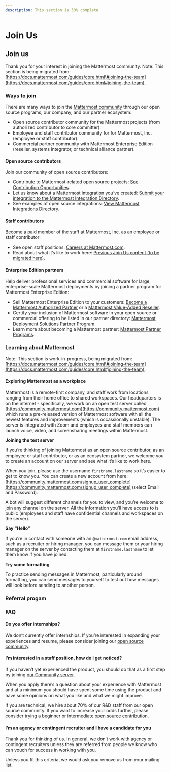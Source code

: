 ```yaml
---
description: This section is 30% complete
---
```


# Join Us

## Join us

Thank you for your interest in joining the Mattermost community. Note: This section is being migrated from: [https://docs.mattermost.com/guides/core.html\#joining-the-team](https://docs.mattermost.com/guides/core.html#joining-the-team).

### Ways to join

There are many ways to join the [Mattermost community](https://docs.mattermost.com/process/community-overview.html) through our open source programs, our company, and our partner ecosystem:

* Open source contributor community for the Mattermost projects \(from authorized contributor to core committer\).
* Employee and staff contributor community for for Mattermost, Inc. \(employee or staff contributor\).
* Commercial partner community with Mattermost Enterprise Edition \(reseller, systems integrator, or technical alliance partner\).

#### Open source contributors

Join our community of open source contributors:

* Contribute to Mattermost-related open source projects: [See Contribution Opportunities](https://mattermost.com/contribute/).
* Let us know about a Mattermost integration you’ve created: [Submit your integration to the Mattermost Integration Directory](https://spinpunch.wufoo.com/forms/mattermost-integrations-and-installers/).
* See examples of open source integrations: [View Mattermost Integrations Directory](https://integrations.mattermost.com/).

#### Staff contributors

Become a paid member of the staff at Mattermost, Inc. as an employee or staff contributor:

* See open staff positions: [Careers at Mattermost.com](https://mattermost.com/careers/).
* Read about what it’s like to work here: [Previous Join Us content \(to be migrated here\)](https://docs.mattermost.com/guides/core.html#joining-the-team).

#### Enterprise Edition partners

Help deliver professional services and commercial software for large, enterprise-scale Mattermost deployments by joining a partner program for Mattermost Enterprise Edition:

* Sell Mattermost Enterprise Edition to your customers: [Become a Mattermost Authorized Partner](https://handbook.mattermost.com/operations/sales/partner-programs) or a [Mattermost Value-Added Reseller](https://handbook.mattermost.com/operations/sales/partner-programs#mattermost-value-added-reseller-program).
* Certify your inclusion of Mattermost software in your open source or commercial offering to be listed in our partner directory: [Mattermost Deployment Solutions Partner Program](https://handbook.mattermost.com/operations/sales/partner-programs#mattermost-deployment-solutions-partner-program).
* Learn more about becoming a Mattermost partner: [Mattermost Partner Programs](https://handbook.mattermost.com/operations/sales/partner-programs).

### Learning about Mattermost

Note: This section is work-in-progress, being migrated from: [https://docs.mattermost.com/guides/core.html\#joining-the-team](https://docs.mattermost.com/guides/core.html#joining-the-team).

#### Exploring Mattermost as a workplace

Mattermost is a remote-first company, and staff work from locations ranging from their home office to shared workspaces. Our headquarters is on the internet - specifically, we work on an open test server called [https://community.mattermost.com](https://community.mattermost.com) which runs a pre-released version of Mattermost software with all the newest features and improvements \(which is occassionally unstable\). The server is integrated with Zoom and employees and staff members can launch voice, video, and screensharing meetings within Mattermost.

**Joining the test server**

If you’re thinking of joining Mattermost as an open source contributor, as an employee or staff contributor, or as an ecosystem partner, we welcome you to create an account on our server and see what it’s like to work here.

When you join, please use the username `firstname.lastname` so it’s easier to get to know you. You can create a new account from here: [https://community.mattermost.com/signup_user_complete](https://community.mattermost.com/signup_user_complete) \(select Email and Password\).

A bot will suggest different channels for you to view, and you’re welcome to join any channel on the server. All the information you’ll have access to is public \(employees and staff have confidential channels and workspaces on the server\).

**Say “Hello”**

If you’re in contact with someone with an `@mattermost.com` email address, such as a recruiter or hiring manager, you can message them or your hiring manager on the server by contacting them at `firstname.lastname` to let them know if you have joined.

**Try some formatting**

To practice sending messages in Mattermost, particularly around formatting, you can send messages to yourself to test out how messages will look before sending to another person.

### Referral progam

### FAQ

#### Do you offer internships?

We don’t currently offer internships. If you’re interested in expanding your experiences and resume, please consider joining our [open source community](https://mattermost.com/contribute).

#### I’m interested in a staff position, how do I get noticed?

If you haven’t yet experienced the product, you should do that as a first step by joining [our Community server](https://community.mattermost.com).

When you apply there’s a question about your experience with Mattermost and at a minimum you should have spent some time using the product and have some opinions on what you like and what we might improve.

If you are technical, we hire about 70% of our R&D staff from our open source community. If you want to increase your odds further, please consider trying a beginner or intermediate [open source contribution](https://mattermost.com/contribute/).

#### I’m an agency or contingent recruiter and I have a candidate for you

Thank you for thinking of us. In general, we don’t work with agency or contingent recruiters unless they are referred from people we know who can vouch for success in working with you.

Unless you fit this criteria, we would ask you remove us from your mailing list.

